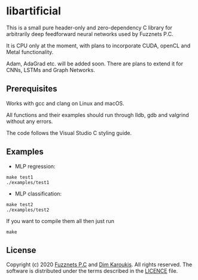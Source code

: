 # libartificial

This is a small pure header-only and zero-dependency C library for arbitrarily deep feedforward neural networks used by Fuzznets P.C.

It is CPU only at the moment, with plans to incorporate CUDA, openCL and Metal functionality.

Adam, AdaGrad etc. will be added soon. There are plans to extend it for CNNs, LSTMs and Graph Networks.

## Prerequisites

Works with gcc and clang on Linux and macOS.

All functions and their examples should run through lldb, gdb and valgrind without any errors.

The code follows the Visual Studio C styling guide.

## Examples

- MLP regression:

```
make test1
./examples/test1
```

- MLP classification:

```
make test2
./examples/test2
```

If you want to compile them all then just run

```
make
```

## License

Copyright (c) 2020 [Fuzznets P.C](https://www.fuzznets.com) and [Dim Karoukis](https://www.dkaroukis.com). All rights reserved.
The software is distributed under the terms described in the [LICENCE](LICENCE) file.
